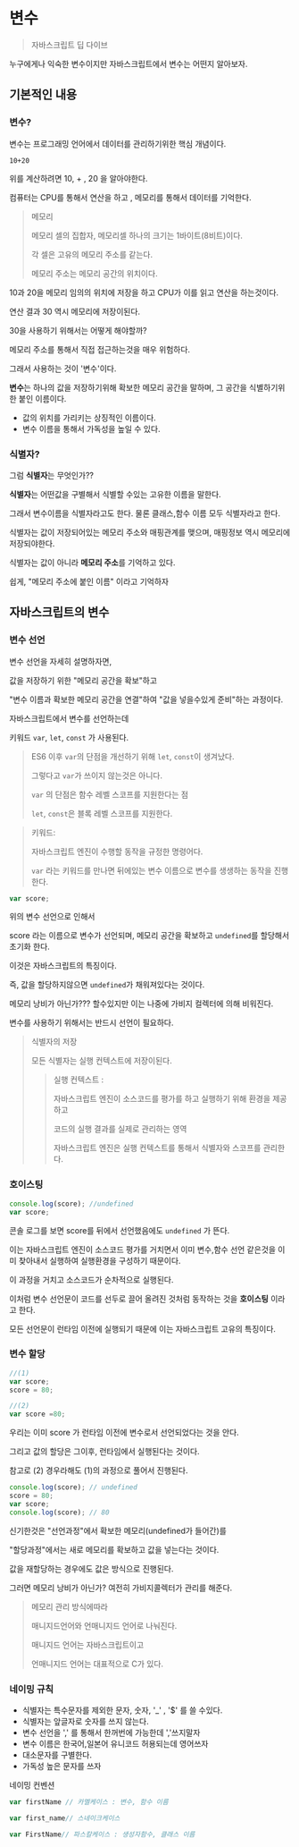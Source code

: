 # 변수

> 자바스크립트 딥 다이브



누구에게나 익숙한 변수이지만 자바스크립트에서 변수는 어떤지 알아보자.



## 기본적인 내용

### 변수?

변수는 프로그래밍 언어에서 데이터를 관리하기위한 핵심 개념이다.



```
10+20
```

위를 계산하려면 10, + , 20 을 알아야한다.

컴퓨터는 CPU를 통해서 연산을 하고 , 메모리를 통해서 데이터를 기억한다.



>메모리
>
>메모리 셀의 집합자, 메모리셀 하나의 크기는 1바이트(8비트)이다.
>
>각 셀은 고유의 메모리 주소를 같는다. 
>
>메모리 주소는 메모리 공간의 위치이다.



10과 20을 메모리 임의의 위치에 저장을 하고 CPU가 이를 읽고 연산을 하는것이다.

연산 결과 30 역시 메모리에 저장이된다.



30을 사용하기 위해서는 어떻게 해야할까?

메모리 주소를 통해서 직접 접근하는것을 매우 위험하다.

그래서 사용하는 것이 '변수'이다.



**변수**는 하나의 값을 저장하기위해 확보한 메모리 공간을 말하며, 그 공간을 식별하기위한 붙인 이름이다.

- 값의 위치를 가리키는 상징적인 이름이다.
- 변수 이름을 통해서 가독성을 높일 수 있다.



### 식별자?

그럼 **식별자**는 무엇인가??

**식별자**는 어떤값을 구별해서 식별할 수있는 고유한 이름을 말한다.

그래서 변수이름을 식별자라고도 한다. 물론 클래스,함수 이름 모두 식별자라고 한다.



식별자는 값이 저장되어있는 메모리 주소와 매핑관계를 맺으며, 매핑정보 역시 메모리에 저장되야한다.

식별자는 값이 아니라 **메모리 주소**를 기억하고 있다.



쉽게, "메모리 주소에 붙인 이름" 이라고 기억하자





## 자바스크립트의 변수

### 변수 선언

변수 선언을 자세히 설명하자면,

값을 저장하기 위한 "메모리 공간을 확보"하고

"변수 이름과 확보한 메모리 공간을 연결"하여 "값을 넣을수있게 준비"하는 과정이다.



자바스크립트에서 변수를 선언하는데 

키워드 `var`, `let`, `const` 가 사용된다. 



> ES6 이후 `var`의 단점을 개선하기 위해  `let`, `const`이 생겨났다.
>
> 그렇다고 `var`가 쓰이지 않는것은 아니다.
>
> `var` 의 단점은 함수 레벨 스코프를 지원한다는 점
>
>  `let`, `const`은 블록 레벨 스코프를 지원한다.



> 키워드:
>
> 자바스크립트 엔진이 수행할 동작을 규정한 명령어다.
>
> `var` 라는 키워드를 만나면 뒤에있는 변수 이름으로 변수를 생생하는 동작을 진행한다.



```js
var score;
```

위의 변수 선언으로 인해서

score 라는 이름으로 변수가 선언되며, 메모리 공간을 확보하고 `undefined`를  할당해서 초기화 한다.

이것은 자바스크립트의 특징이다.

즉, 값을 할당하지않으면  `undefined`가 채워져있다는 것이다.

메모리 낭비가 아닌가??? 할수있지만 이는 나중에 가비지 컬렉터에 의해 비워진다.



변수를 사용하기 위해서는 반드시 선언이 필요하다.



>식별자의 저장
>
>모든 식별자는 실행 컨텍스트에 저장이된다.
>
>> 실행 컨텍스트 :
>>
>> 자바스크립트 엔진이 소스코드를 평가를 하고 실행하기 위해 환경을 제공하고 
>>
>> 코드의 실행 결과를 실제로 관리하는 영역
>>
>> 자바스크립트 엔진은 실행 컨텍스트를 통해서 식별자와 스코프를 관리한다.



### 호이스팅

```js
console.log(score); //undefined
var score;
```

콘솔 로그를 보면  score를 뒤에서 선언했음에도 `undefined` 가 뜬다.

이는 자바스크립트 엔진이 소스코드 평가를 거치면서 이미 변수,함수 선언 같은것을 이미 찾아내서 실행하여 실행환경을 구성하기 때문이다.

이 과정을 거치고 소스코드가 순차적으로 실행된다.



이처럼 변수 선언문이 코드를 선두로 끌어 올려진 것처럼 동작하는 것을 **호이스팅** 이라고 한다.

모든 선언문이 런타임 이전에 실행되기 때문에 이는 자바스크립트 고유의 특징이다.



### 변수 할당

```js
//(1)
var score;
score = 80;

//(2)
var score =80;
```



우리는 이미 score 가 런타임 이전에 변수로서 선언되었다는 것을 안다.

그리고 값의 할당은 그이후, 런타임에서 실행된다는 것이다.

참고로 (2) 경우라해도 (1)의 과정으로 풀어서 진행된다.



```js
console.log(score); // undefined
score = 80;
var score;
console.log(score); // 80
```



신기한것은 "선언과정"에서 확보한 메모리(undefined가 들어간)를 

"할당과정"에서는 새로 메모리를 확보하고 값을 넣는다는 것이다.

값을 재할당하는 경우에도 값은 방식으로 진행된다.



그러면 메모리 낭비가 아닌가? 여전히 가비지콜렉터가 관리를 해준다.

>메모리 관리 방식에따라
>
>매니지드언어와 언매니지드 언어로 나눠진다.
>
>매니지드 언어는 자바스크립트이고
>
>언매니지드 언어는 대표적으로 C가 있다.





### 네이밍 규칙

- 식별자는 특수문자를 제외한 문자, 숫자, '_' , '$' 를 쓸 수있다.
- 식별자는 앞글자로 숫자를 쓰지 않는다.
- 변수 선언을 ',' 를 통해서 한꺼번에 가능한데 ','쓰지말자
- 변수 이름은 한국어,일본어 유니코드 허용되는데 영어쓰자
- 대소문자를 구별한다.
- 가독성 높은 문자를 쓰자



네이밍 컨벤션

```js
var firstName // 카멜케이스 : 변수, 함수 이름

var first_name// 스네이크케이스

var FirstName// 파스칼케이스 : 생성자함수, 클래스 이름
```


